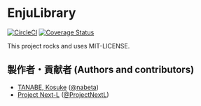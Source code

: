 # EnjuLibrary
[![CircleCI](https://circleci.com/gh/next-l/enju_library/tree/2.x.svg?style=svg)](https://circleci.com/gh/next-l/enju_library/tree/2.x)
[![Coverage Status](https://coveralls.io/repos/github/next-l/enju_library/badge.svg?branch=2.x)](https://coveralls.io/github/next-l/enju_library?branch=2.x)

This project rocks and uses MIT-LICENSE.

## 製作者・貢献者 (Authors and contributors)
* [TANABE, Kosuke](https://github.com/nabeta) ([@nabeta](https://twitter.com/nabeta))
* [Project Next-L](https://www.next-l.jp) ([@ProjectNextL](https://twitter.com/ProjectNextL))
